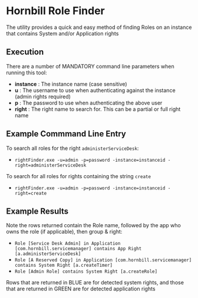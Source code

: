 # Hornbill Role Finder

The utility provides a quick and easy method of finding Roles on an instance that contains System and/or Application rights

## Execution

There are a number of MANDATORY command line parameters when running this tool:

- **instance** : The instance name (case sensitive)
- **u** : The username to use when authenticating against the instance (admin rights required)
- **p** : The password to use when authenticating the above user
- **right** : The right name to search for. This can be a partial or full right name

## Example Commmand Line Entry

To search all roles for the right `administerServiceDesk`:

- `rightFinder.exe -u=admin -p=password -instance=instanceid -right=administerServiceDesk`

To search for all roles for rights containing the string `create`

- `rightFinder.exe -u=admin -p=password -instance=instanceid -right=create`

## Example Results

Note the rows returned contain the Role name, followed by the app who owns the role (if applicable), then group & right:

- `Role [Service Desk Admin] in Application [com.hornbill.servicemanager] contains App Right [a.administerServiceDesk]`
- `Role [A Reserved Copy] in Application [com.hornbill.servicemanager] contains System Right [a.createTimer]`
- `Role [Admin Role] contains System Right [a.createRole]`

Rows that are returned in BLUE are for detected system rights, and those that are returned in GREEN are for detected application rights